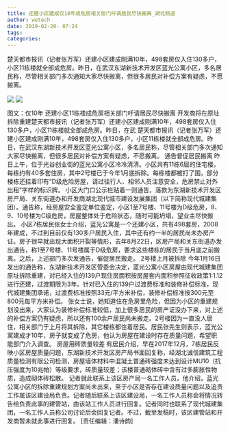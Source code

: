 ```yaml
---
title: 还建小区建成仅10年成危房相关部门吁请居民尽快搬离_湖北频道
author: wetech
date: 2019-02-20- 07:24
tags: 
categories: 
---
```

楚天都市报讯（记者张万军）还建小区建成刚满10年，498套房仅入住130多户，小区11栋楼就全部成危房。昨日，在武汉东湖新技术开发区蓝光公寓小区，多名居民称，尽管相关部门多次通知大家尽快搬离，但很多居民对补偿方案有疑虑，不愿搬离。
<!-- more -->
                
<img align="center" border="0" src="http://p1.ifengimg.com/a/2019_08/6262ad1c73aa4fb_size23_w232_h310.jpg" />
                
<img align="center" border="0" src="http://p2.ifengimg.com/a/2016/0810/204c433878d5cf9size1_w16_h16.png" />
            
图文：仅10年 还建小区11栋楼成危房相关部门吁请居民尽快搬离 开发商将在原址拆除重建楚天都市报讯（记者张万军）还建小区建成刚满10年，498套房仅入住130多户，小区11栋楼就全部成危房。昨日，在武
楚天都市报讯（记者张万军）还建小区建成刚满10年，498套房仅入住130多户，小区11栋楼就全部成危房。昨日，在武汉东湖新技术开发区蓝光公寓小区，多名居民称，尽管相关部门多次通知大家尽快搬离，但很多居民对补偿方案有疑虑，不愿搬离。
通告督促居民搬离
昨日上午，位于光谷创业街的蓝光公寓小区冷冷清清。小区共有11栋6层的住宅楼，每栋约有40多套住房，其中2号楼已于今年1月底拆除。每栋楼都被打了围，部分楼栋还挂着印有“D级危险房屋，请过往行人、相邻人员注意安全，危房禁止对外出租”字样的标识牌。
小区大门口公示栏贴着一则通告，落款为东湖新技术开发区房产局、关东街道办和开发商湖北现代城市建设发展集团（以下简称现代城建集团）。通告称，经房屋安全鉴定单位鉴定，小区1至7号楼、11号楼为D级危房，8、9、10号楼为C级危房，房屋整体处于危险状态，随时可能坍塌，望业主尽快搬出。
小区7栋居民张女士介绍，蓝光公寓是一个还建小区，共有498套房，2008年建成，不过到目前仅有130多户居民入住，其中还有约一半的居民尚未办房产证。房子很早就出现大面积开裂等情形，去年8月22日，区房产局和关东街道办发出通告，称1至7号楼、11号楼属于D级危房，要求这些楼栋的居民于当月底之前搬离。之后，上述部门多次发通告，催促居民搬走。
2号楼上月被拆除
今年1月16日发出的通告称，东湖新技术开发区管委会决定，蓝光公寓小区房屋由现代城建集团原址拆除重建，对已经入住的139户现住房面积按房屋套内面积参照征收政策1:1.12进行还建，过渡期限为3年。针对已入住的139户过渡费标准和装修补偿标准，现代城建集团承诺，过渡费标准按照33元/平方米补偿，装修补偿标准按300元至800元每平方米补偿。
张女士说，她知道住在危房里危险，但因为小区的重建规划没出来，大家认为装修补偿标准较低，加上很多居民的房产证没办下来，对上述的补偿方案仍有疑虑，所以还有100余户居民尚未搬走。2号楼因为一直没人居住，相关部门于上月将其拆除，其它楼栋都住着居民。居民张先生则表示，蓝光公寓建成才10年，房子就变成了危房，他认为房屋在建设时存在质量问题，希望职能部门介入调查。
房屋用砖质量较差
有居民介绍，早在2017年12月，7栋居民反映小区房屋质量问题，东湖新技术开发区房产局书面回复称，经湖北诚信建筑工程质量检测有限公司检测，房屋墙体材料中混凝土普通砖强度未达到设计MU10（抗压强度为10兆帕）等级要求，砖质量较差；该楼普通砌体砖中含有过多膨胀性物质，造成砌体砖松散。
记者就此联系上该区房产局一名工作人员，他介绍，蓝光公寓小区的拆除重建规划方案尚未出来，至于小区是否存在建设质量问题以及追责工作属该区建设局负责。记者随后联系上该区建设局，一名工作人员称会将情况转告给负责此事的建管站，由该站工作人员进行回复。记者同时也联系了现代城建集团，一名工作人员称公司讨论后会回复记者。不过，截至发稿时，该区建管站和开发商暂未就此事进行回复。
[责任编辑：潘诗韵]
            
